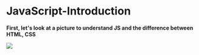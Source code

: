 # JavaScript-Introduction
**First, let's look at a picture to understand JS and the difference between HTML, CSS**


<img src="https://www.keentodesign.com.au/cdn-cgi/imagedelivery/eOylWWvDYZyJkbAUtQZpuQ/www.keentodesign.com.au/html.png/w=9999" >

